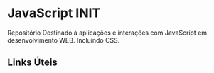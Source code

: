 # JavaScript INIT
Repositório Destinado à aplicações e interações com JavaScript em desenvolvimento WEB.
Incluindo CSS.

## Links Úteis